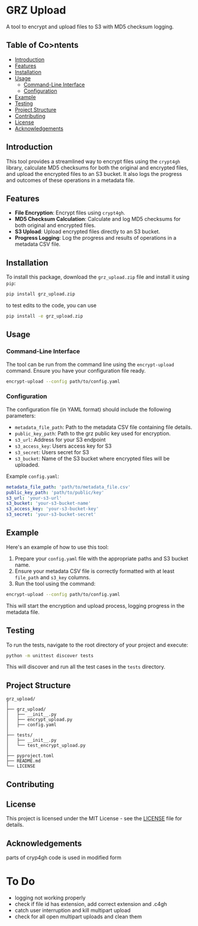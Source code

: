 # GRZ Upload

A tool to encrypt and upload files to S3 with MD5 checksum logging.

## Table of Co>ntents

- [Introduction](#introduction)
- [Features](#features)
- [Installation](#installation)
- [Usage](#usage)
  - [Command-Line Interface](#command-line-interface)
  - [Configuration](#configuration)
- [Example](#example)
- [Testing](#testing)
- [Project Structure](#project-structure)
- [Contributing](#contributing)
- [License](#license)
- [Acknowledgements](#acknowledgements)

## Introduction

This tool provides a streamlined way to encrypt files using the `crypt4gh` library, calculate MD5 checksums for both the original and encrypted files, and upload the encrypted files to an S3 bucket. It also logs the progress and outcomes of these operations in a metadata file.

## Features

- **File Encryption**: Encrypt files using `crypt4gh`.
- **MD5 Checksum Calculation**: Calculate and log MD5 checksums for both original and encrypted files.
- **S3 Upload**: Upload encrypted files directly to an S3 bucket.
- **Progress Logging**: Log the progress and results of operations in a metadata CSV file.

## Installation

To install this package, download the `grz_upload.zip` file and install it using `pip`:

```bash
pip install grz_upload.zip
```

to test edits to the code, you can use

```bash
pip install -e grz_upload.zip
```

## Usage

### Command-Line Interface

The tool can be run from the command line using the `encrypt-upload` command. Ensure you have your configuration file ready.

```bash
encrypt-upload --config path/to/config.yaml
```

### Configuration

The configuration file (in YAML format) should include the following parameters:

- `metadata_file_path`: Path to the metadata CSV file containing file details.
- `public_key_path`: Path to the grz public key used for encryption.
- `s3_url`: Address for your S3 endpoint
- `s3_access_key`: Users access key for S3
- `s3_secret`: Users secret for S3
- `s3_bucket`: Name of the S3 bucket where encrypted files will be uploaded.

Example `config.yaml`:

```yaml
metadata_file_path: 'path/to/metadata_file.csv'
public_key_path: 'path/to/public/key'
s3_url: 'your-s3-url'
s3_bucket: 'your-s3-bucket-name'
s3_access_key: 'your-s3-bucket-key'
s3_secret: 'your-s3-bucket-secret'
```

## Example

Here's an example of how to use this tool:

1. Prepare your `config.yaml` file with the appropriate paths and S3 bucket name.
2. Ensure your metadata CSV file is correctly formatted with at least `file_path` and `s3_key` columns.
3. Run the tool using the command:

```bash
encrypt-upload --config path/to/config.yaml
```

This will start the encryption and upload process, logging progress in the metadata file.

## Testing

To run the tests, navigate to the root directory of your project and execute:

```bash
python -m unittest discover tests
```

This will discover and run all the test cases in the `tests` directory.

## Project Structure

```
grz_upload/
│
├── grz_upload/
│   ├── __init__.py
│   ├── encrypt_upload.py
│   ├── config.yaml
│
├── tests/
│   ├── __init__.py
│   └── test_encrypt_upload.py
│
├── pyproject.toml
├── README.md
└── LICENSE
```

## Contributing

<!-- Add details about how others can contribute to the project -->

## License

This project is licensed under the MIT License - see the [LICENSE](LICENSE) file for details.

## Acknowledgements

parts of cryp4gh code is used in modified form

# To Do
- logging not working properly
- check if file id has extension, add correct extension and .c4gh
- catch user interruption and kill multipart upload
- check for all open multipart uploads and clean them
